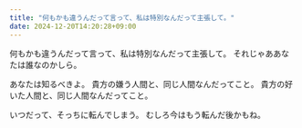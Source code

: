 ```yaml
---
title: "何もかも違うんだって言って、私は特別なんだって主張して。"
date: 2024-12-20T14:20:28+09:00
---
```

何もかも違うんだって言って、私は特別なんだって主張して。
それじゃああなたは誰なのかしら。

あなたは知るべきよ。
貴方の嫌う人間と、同じ人間なんだってこと。
貴方の好いた人間と、同じ人間なんだってこと。

いつだって、そっちに転んでしまう。
むしろ今はもう転んだ後かもね。

